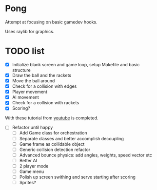 # Pong
Attempt at focusing on basic gamedev hooks.

Uses raylib for graphics.

# TODO list
- [x] Initialize blank screen and game loop, setup Makefile and basic structure 
- [x] Draw the ball and the rackets
- [x] Move the ball around
- [x] Check for a collision with edges
- [x] Player movement
- [x] AI movement
- [x] Check for a collision with rackets
- [x] Scoring?

With these tutorial from [youtube](https://www.youtube.com/watch?v=VLJlTaFvHo4) is completed.

- [ ] Refactor until happy
    - [ ] Add Game class for orchestration
    - [ ] Separate classes and better accomplish decoupling
    - [ ] Game frame as collidable object
    - [ ] Generic collision detection refactor
    - [ ] Advanced bounce physics: add angles, weights, speed vector etc
    - [ ] Better AI
    - [ ] 2 player mode
    - [ ] Game menu
    - [ ] Polish up screen swithing and serve starting after scoring
    - [ ] Sprites?
